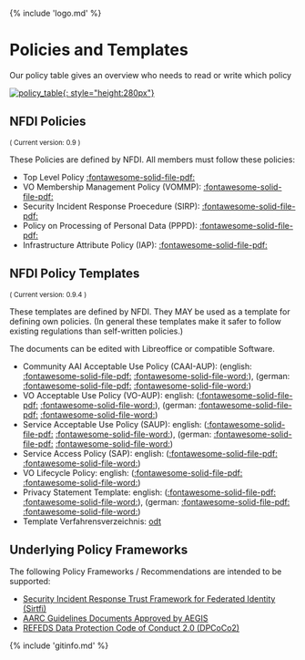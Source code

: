 {% include 'logo.md' %}

# Policies and Templates

Our policy table gives an overview who needs to read or write which policy

[![policy_table](https://codebase.helmholtz.cloud/m-team/nfdi/nfdi-policies/-/jobs/artifacts/v0.9.3/raw/images/tabelle_policy-framework.png?job=build-docs){: style="height:280px"}](https://codebase.helmholtz.cloud/m-team/nfdi/nfdi-policies/-/jobs/artifacts/v0.9.3/raw/images/tabelle_policy-framework.png?job=build-docs)


## NFDI Policies

<small>( Current version: 0.9 )</small>

These Policies are defined by NFDI. All members must follow these
policies:

- Top Level Policy [:fontawesome-solid-file-pdf:](https://codebase.helmholtz.cloud/m-team/nfdi/nfdi-policies/-/jobs/artifacts/v0.9.4/raw/00_Top-Level-Policy.pdf?job=build-docs "PDF: Top Level Policy")
- VO Membership Management Policy (VOMMP): [:fontawesome-solid-file-pdf:](https://codebase.helmholtz.cloud/m-team/nfdi/nfdi-policies/-/jobs/artifacts/v0.9.4/raw/01_CAAI-VOMMP.pdf?job=build-docs "PDF: VO Membership Management Policy (VOMMP)")
- Security Incident Response Proecedure (SIRP): [:fontawesome-solid-file-pdf:](https://codebase.helmholtz.cloud/m-team/nfdi/nfdi-policies/-/jobs/artifacts/v0.9.4/raw/02_SIRP.pdf?job=build-docs "PDF: Security Incident Response Proecedure (SIRP)")
- Policy on Processing of Personal Data (PPPD): [:fontawesome-solid-file-pdf:](https://codebase.helmholtz.cloud/m-team/nfdi/nfdi-policies/-/jobs/artifacts/v0.9.4/raw/03_PPPD.pdf?job=build-docs "PDF: Policy on Processing of Personal Data (PPPD)")
- Infrastructure Attribute Policy (IAP): [:fontawesome-solid-file-pdf:](https://codebase.helmholtz.cloud/m-team/nfdi/nfdi-policies/-/jobs/artifacts/v0.9.4/raw/04_IAP.pdf?job=build-docs "PDF: Infrastructure Attribute Policy (IAP)")


## NFDI Policy Templates

<small>( Current version: 0.9.4 )</small>

These templates are defined by NFDI. They MAY be used as a template for
defining own policies. (In general these templates make it safer to follow
existing regulations than self-written policies.)

The documents can be edited with Libreoffice or compatible Software.

- Community AAI Acceptable Use Policy (CAAI-AUP):
    (english: [:fontawesome-solid-file-pdf:](https://codebase.helmholtz.cloud/m-team/nfdi/nfdi-policies/-/jobs/artifacts/v0.9.4/raw/05-CAAI_AUP.pdf?job=build-docs "PDF: Community AAI Acceptable Use Policy (english)")
    [:fontawesome-solid-file-word:](https://codebase.helmholtz.cloud/m-team/nfdi/nfdi-policies/-/jobs/artifacts/v0.9.4/raw/05-VO_AUP_template.docx?job=build-docs "DOCX: Community AAI Acceptable Use Policy (english)")),
    (german: [:fontawesome-solid-file-pdf:](https://codebase.helmholtz.cloud/m-team/nfdi/nfdi-policies/-/jobs/artifacts/v0.9.4/raw/05-CAAI_AUP_DE.pdf?job=build-docs "PDF: Community AAI Acceptable Use Policy (german)")
    [:fontawesome-solid-file-word:](https://codebase.helmholtz.cloud/m-team/nfdi/nfdi-policies/-/jobs/artifacts/v0.9.4/raw/05-VO_AUP_template_DE.docx?job=build-docs "DOCX: Community AAI Acceptable Use Policy (german)"))
- VO Acceptable Use Policy (VO-AUP):
    english: ([:fontawesome-solid-file-pdf:](https://codebase.helmholtz.cloud/m-team/nfdi/nfdi-policies/-/jobs/artifacts/v0.9.4/raw/05-VO_AUP_template.pdf?job=build-docs "PDF: VO Acceptable Use Policy (english)")
    [:fontawesome-solid-file-word:](https://codebase.helmholtz.cloud/m-team/nfdi/nfdi-policies/-/jobs/artifacts/v0.9.4/raw/05-VO_AUP_template.docx?job=build-docs "DOCX: VO Acceptable Use Policy (english)")),
    (german: [:fontawesome-solid-file-pdf:](https://codebase.helmholtz.cloud/m-team/nfdi/nfdi-policies/-/jobs/artifacts/v0.9.4/raw/05-VO_AUP_template_DE.pdf?job=build-docs "PDF: VO Acceptable Use Policy (german)")
    [:fontawesome-solid-file-word:](https://codebase.helmholtz.cloud/m-team/nfdi/nfdi-policies/-/jobs/artifacts/v0.9.4/raw/05-VO_AUP_template_DE.docx?job=build-docs "DOCX: VO Acceptable Use Policy (german)"))
- Service Acceptable Use Policy (SAUP):
    english: ([:fontawesome-solid-file-pdf:](https://codebase.helmholtz.cloud/m-team/nfdi/nfdi-policies/-/jobs/artifacts/v0.9.4/raw/05a-Service_AUP_template.pdf?job=build-docs "PDF: Service Acceptable Use Policy (english)")
    [:fontawesome-solid-file-word:](https://codebase.helmholtz.cloud/m-team/nfdi/nfdi-policies/-/jobs/artifacts/v0.9.4/raw/05a-Service_AUP_template.docx?job=build-docs "DOCX: Service Acceptable Use Policy (english)")),
    (german: [:fontawesome-solid-file-pdf:](https://codebase.helmholtz.cloud/m-team/nfdi/nfdi-policies/-/jobs/artifacts/v0.9.4/raw/05a-Service_AUP_template_DE.pdf?job=build-docs "PDF: Service Acceptable Use Policy (german)")
    [:fontawesome-solid-file-word:](https://codebase.helmholtz.cloud/m-team/nfdi/nfdi-policies/-/jobs/artifacts/v0.9.4/raw/05a-Service_AUP_template_DE.docx?job=build-docs "DOCX: Service Acceptable Use Policy (german)"))
- Service Access Policy (SAP):
    english: ([:fontawesome-solid-file-pdf:](https://codebase.helmholtz.cloud/m-team/nfdi/nfdi-policies/-/jobs/artifacts/v0.9.4/raw/06_SAP_template.pdf?job=build-docs "PDF: Service Access Policy (english)")
    [:fontawesome-solid-file-word:](https://codebase.helmholtz.cloud/m-team/nfdi/nfdi-policies/-/jobs/artifacts/v0.9.4/raw/06_SAP_template.docx?job=build-docs "DOCX: Service Access Policy (english)"))
- VO Lifecycle Policy:
    english: ([:fontawesome-solid-file-pdf:](https://codebase.helmholtz.cloud/m-team/nfdi/nfdi-policies/-/jobs/artifacts/v0.9.4/raw/91_VO-lifecycle.pdf?job=build-docs "PDF: VO Lifecycle Policy (english)")
    [:fontawesome-solid-file-word:](https://codebase.helmholtz.cloud/m-team/nfdi/nfdi-policies/-/jobs/artifacts/v0.9.4/raw/91_VO-lifecycle.docx?job=build-docs "DOCX: VO Lifecycle Policy (english)"))
- Privacy Statement Template:
    english: ([:fontawesome-solid-file-pdf:](https://codebase.helmholtz.cloud/m-team/nfdi/nfdi-policies/-/jobs/artifacts/v0.9.4/raw/07_Privacy_Policy_Template.pdf?job=build-docs "PDF: Privacy Statement Template (english)")
    [:fontawesome-solid-file-word:](https://codebase.helmholtz.cloud/m-team/nfdi/nfdi-policies/-/jobs/artifacts/v0.9.4/raw/07_Privacy_Policy_Template.docx?job=build-docs "DOCX: Privacy Statement Template (english)")),
    (german: [:fontawesome-solid-file-pdf:](https://codebase.helmholtz.cloud/m-team/nfdi/nfdi-policies/-/jobs/artifacts/v0.9.4/raw/07_Privacy_Policy_Template_DE.pdf?job=build-docs "PDF: Privacy Statement Template (german)")
    [:fontawesome-solid-file-word:](https://codebase.helmholtz.cloud/m-team/nfdi/nfdi-policies/-/jobs/artifacts/v0.9.4/raw/07_Privacy_Policy_Template_DE.docx?job=build-docs "DOCX: Privacy Statement Template (german)"))
- Template Verfahrensverzeichnis:
    [odt](https://codebase.helmholtz.cloud/m-team/nfdi/nfdi-policies/-/jobs/artifacts/v0.9.4/raw/Template_Verfahrensverzeichnis_AAI.odt?job=build-docs "ODT: Template Verfahrensverzeichnis")


## Underlying Policy Frameworks

The following Policy Frameworks / Recommendations are intended to be supported:

- [Security Incident Response Trust Framework for Federated Identity (Sirtfi)](https://refeds.org/sirtfi)
- [AARC Guidelines Documents Approved by AEGIS](https://wiki.geant.org/display/AARC/AARC+Documents+Approved+by+AEGIS)
- [REFEDS Data Protection Code of Conduct 2.0 (DPCoCo2)](https://refeds.org/category/code-of-conduct)


{% include 'gitinfo.md' %}
